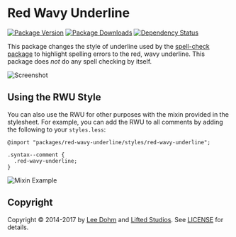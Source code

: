 # Red Wavy Underline

[![Package Version](https://img.shields.io/apm/v/red-wavy-underline.svg)](https://atom.io/packages/red-wavy-underline)
[![Package Downloads](https://img.shields.io/apm/dm/red-wavy-underline.svg)](https://atom.io/packages/red-wavy-underline)
[![Dependency Status](https://david-dm.org/lee-dohm/red-wavy-underline.svg)](https://david-dm.org/lee-dohm/red-wavy-underline)

This package changes the style of underline used by the [spell-check package][spell-check] to highlight spelling errors to the red, wavy underline. This package does *not* do any spell checking by itself.

![Screenshot](https://raw.githubusercontent.com/lee-dohm/red-wavy-underline/master/spelling-example.png)

## Using the RWU Style

You can also use the RWU for other purposes with the mixin provided in the stylesheet. For example, you can add the RWU to all comments by adding the following to your `styles.less`:

```less
@import "packages/red-wavy-underline/styles/red-wavy-underline";

.syntax--comment {
  .red-wavy-underline;
}
```

![Mixin Example](https://raw.githubusercontent.com/lee-dohm/red-wavy-underline/master/mixin-example.png)

## Copyright

Copyright &copy; 2014-2017 by [Lee Dohm](http://www.lee-dohm.com) and [Lifted Studios](http://www.liftedstudios.com). See [LICENSE] for details.

[LICENSE]: https://github.com/lee-dohm/red-wavy-underline/blob/master/LICENSE.md
[spell-check]: https://atom.io/packages/spell-check
